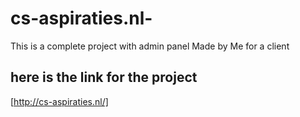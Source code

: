 # cs-aspiraties.nl-

This is a complete project with admin panel Made by Me for a client 

## here is the link for the project
[http://cs-aspiraties.nl/]
